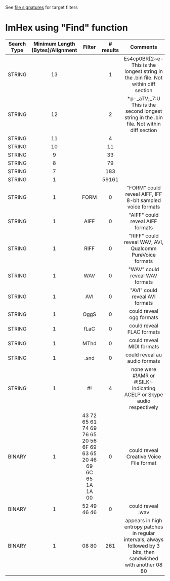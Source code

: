 See [file signatures](https://en.wikipedia.org/wiki/List_of_file_signatures) for target filters

# ImHex using "Find" function
|Search Type|Minimum Length (Bytes)/Alignment|Filter|# results|Comments|
|:-:|:-:|:-:|:-:|:-:|
|STRING|13||1|Es4cp0BR[2~e-  <br>This is the longest string in the .bin file. Not within diff section|
|STRING|12||2|*p-_aTV;_7:U  <br>This is the second longest string in the .bin file. Not within diff section|
|STRING|11||4||
|STRING|10||11||
|STRING|9||33||
|STRING|8||79||
|STRING|7||183||
|STRING|1||59161||
|STRING|1|FORM|0|"FORM" could reveal AIFF, IFF 8-bit sampled voice formats|
|STRING|1|AIFF|0|"AIFF" could reveal AIFF formats|
|STRING|1|RIFF|0|"RIFF" could reveal WAV, AVI, Qualcomm PureVoice formats|
|STRING|1|WAV|0|"WAV" could reveal WAV formats|
|STRING|1|AVI|0|"AVI" could reveal AVI formats|
|STRING|1|OggS|0|could reveal ogg formats|
|STRING|1|fLaC|0|could reveal FLAC formats|
|STRING|1|MThd|0|could reveal MIDI formats|
|STRING|1|.snd|0|could reveal au audio formats|
|STRING|1|#!|4|none were #!AMR or #!SILK␊ indicating ACELP or Skype audio respectively|
|BINARY|1|43 72 65 61 74 69 76 65 20 56 6F 69 63 65 20 46 69 6C 65 1A 1A 00|0|could reveal Creative Voice File format|
|BINARY|1|52 49 46 46|0|could reveal .wav|
|BINARY|1|08 80|261|appears in high entropy patches in regular intervals, always followed by 3 bits, then sandwiched with another 08 80|


